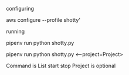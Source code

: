 configuring

aws configure --profile shotty'

running

pipenv run python shotty.py


pipenv run python shotty.py <command> <--project=Project>

Command is List start stop
Project is optional
